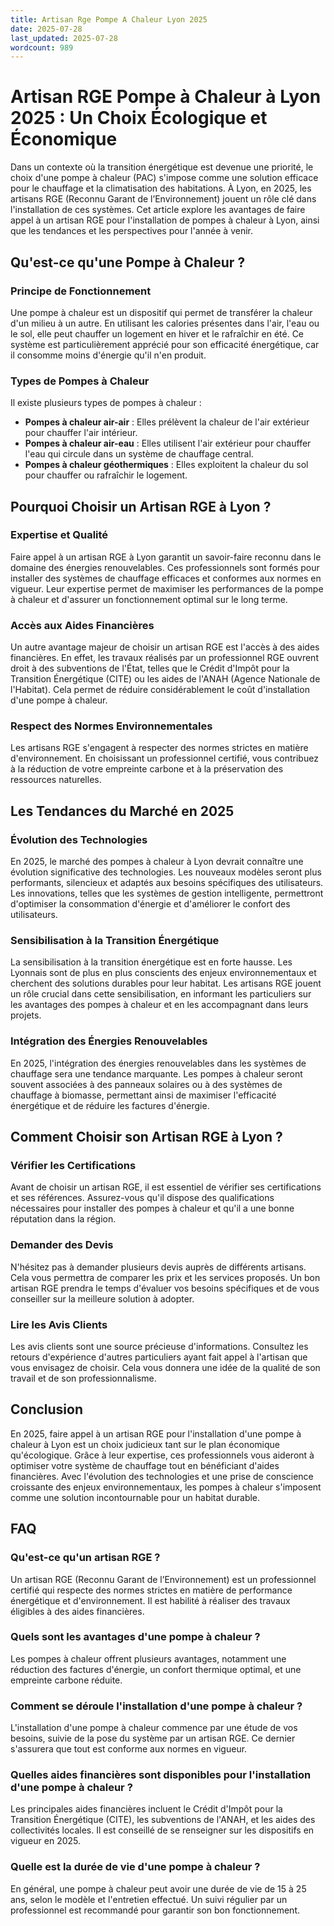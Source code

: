 ```yaml
---
title: Artisan Rge Pompe A Chaleur Lyon 2025
date: 2025-07-28
last_updated: 2025-07-28
wordcount: 989
---
```


# Artisan RGE Pompe à Chaleur à Lyon 2025 : Un Choix Écologique et Économique

Dans un contexte où la transition énergétique est devenue une priorité, le choix d'une pompe à chaleur (PAC) s'impose comme une solution efficace pour le chauffage et la climatisation des habitations. À Lyon, en 2025, les artisans RGE (Reconnu Garant de l’Environnement) jouent un rôle clé dans l'installation de ces systèmes. Cet article explore les avantages de faire appel à un artisan RGE pour l'installation de pompes à chaleur à Lyon, ainsi que les tendances et les perspectives pour l'année à venir.

## Qu'est-ce qu'une Pompe à Chaleur ?

### Principe de Fonctionnement

Une pompe à chaleur est un dispositif qui permet de transférer la chaleur d'un milieu à un autre. En utilisant les calories présentes dans l'air, l'eau ou le sol, elle peut chauffer un logement en hiver et le rafraîchir en été. Ce système est particulièrement apprécié pour son efficacité énergétique, car il consomme moins d'énergie qu'il n'en produit.

### Types de Pompes à Chaleur

Il existe plusieurs types de pompes à chaleur :

- **Pompes à chaleur air-air** : Elles prélèvent la chaleur de l'air extérieur pour chauffer l'air intérieur.
- **Pompes à chaleur air-eau** : Elles utilisent l'air extérieur pour chauffer l'eau qui circule dans un système de chauffage central.
- **Pompes à chaleur géothermiques** : Elles exploitent la chaleur du sol pour chauffer ou rafraîchir le logement.

## Pourquoi Choisir un Artisan RGE à Lyon ?

### Expertise et Qualité

Faire appel à un artisan RGE à Lyon garantit un savoir-faire reconnu dans le domaine des énergies renouvelables. Ces professionnels sont formés pour installer des systèmes de chauffage efficaces et conformes aux normes en vigueur. Leur expertise permet de maximiser les performances de la pompe à chaleur et d'assurer un fonctionnement optimal sur le long terme.

### Accès aux Aides Financières

Un autre avantage majeur de choisir un artisan RGE est l'accès à des aides financières. En effet, les travaux réalisés par un professionnel RGE ouvrent droit à des subventions de l'État, telles que le Crédit d'Impôt pour la Transition Énergétique (CITE) ou les aides de l'ANAH (Agence Nationale de l'Habitat). Cela permet de réduire considérablement le coût d'installation d'une pompe à chaleur.

### Respect des Normes Environnementales

Les artisans RGE s'engagent à respecter des normes strictes en matière d'environnement. En choisissant un professionnel certifié, vous contribuez à la réduction de votre empreinte carbone et à la préservation des ressources naturelles.

## Les Tendances du Marché en 2025

### Évolution des Technologies

En 2025, le marché des pompes à chaleur à Lyon devrait connaître une évolution significative des technologies. Les nouveaux modèles seront plus performants, silencieux et adaptés aux besoins spécifiques des utilisateurs. Les innovations, telles que les systèmes de gestion intelligente, permettront d'optimiser la consommation d'énergie et d'améliorer le confort des utilisateurs.

### Sensibilisation à la Transition Énergétique

La sensibilisation à la transition énergétique est en forte hausse. Les Lyonnais sont de plus en plus conscients des enjeux environnementaux et cherchent des solutions durables pour leur habitat. Les artisans RGE jouent un rôle crucial dans cette sensibilisation, en informant les particuliers sur les avantages des pompes à chaleur et en les accompagnant dans leurs projets.

### Intégration des Énergies Renouvelables

En 2025, l'intégration des énergies renouvelables dans les systèmes de chauffage sera une tendance marquante. Les pompes à chaleur seront souvent associées à des panneaux solaires ou à des systèmes de chauffage à biomasse, permettant ainsi de maximiser l'efficacité énergétique et de réduire les factures d'énergie.

## Comment Choisir son Artisan RGE à Lyon ?

### Vérifier les Certifications

Avant de choisir un artisan RGE, il est essentiel de vérifier ses certifications et ses références. Assurez-vous qu'il dispose des qualifications nécessaires pour installer des pompes à chaleur et qu'il a une bonne réputation dans la région.

### Demander des Devis

N'hésitez pas à demander plusieurs devis auprès de différents artisans. Cela vous permettra de comparer les prix et les services proposés. Un bon artisan RGE prendra le temps d'évaluer vos besoins spécifiques et de vous conseiller sur la meilleure solution à adopter.

### Lire les Avis Clients

Les avis clients sont une source précieuse d'informations. Consultez les retours d'expérience d'autres particuliers ayant fait appel à l'artisan que vous envisagez de choisir. Cela vous donnera une idée de la qualité de son travail et de son professionnalisme.

## Conclusion

En 2025, faire appel à un artisan RGE pour l'installation d'une pompe à chaleur à Lyon est un choix judicieux tant sur le plan économique qu'écologique. Grâce à leur expertise, ces professionnels vous aideront à optimiser votre système de chauffage tout en bénéficiant d'aides financières. Avec l'évolution des technologies et une prise de conscience croissante des enjeux environnementaux, les pompes à chaleur s'imposent comme une solution incontournable pour un habitat durable.

## FAQ

### Qu'est-ce qu'un artisan RGE ?

Un artisan RGE (Reconnu Garant de l’Environnement) est un professionnel certifié qui respecte des normes strictes en matière de performance énergétique et d'environnement. Il est habilité à réaliser des travaux éligibles à des aides financières.

### Quels sont les avantages d'une pompe à chaleur ?

Les pompes à chaleur offrent plusieurs avantages, notamment une réduction des factures d'énergie, un confort thermique optimal, et une empreinte carbone réduite.

### Comment se déroule l'installation d'une pompe à chaleur ?

L'installation d'une pompe à chaleur commence par une étude de vos besoins, suivie de la pose du système par un artisan RGE. Ce dernier s'assurera que tout est conforme aux normes en vigueur.

### Quelles aides financières sont disponibles pour l'installation d'une pompe à chaleur ?

Les principales aides financières incluent le Crédit d'Impôt pour la Transition Énergétique (CITE), les subventions de l'ANAH, et les aides des collectivités locales. Il est conseillé de se renseigner sur les dispositifs en vigueur en 2025.

### Quelle est la durée de vie d'une pompe à chaleur ?

En général, une pompe à chaleur peut avoir une durée de vie de 15 à 25 ans, selon le modèle et l'entretien effectué. Un suivi régulier par un professionnel est recommandé pour garantir son bon fonctionnement.
